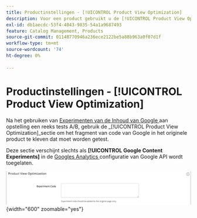 ```yaml
---
title: Productinstellingen - [!UICONTROL Product View Optimization]
description: Voor een product gebruikt u de [!UICONTROL Product View Optimization] -instellingen om een reeks A/B-tests in te stellen met Google Content Experiments.
exl-id: db1aecdc-53f4-4043-9835-54a1a9687493
feature: Catalog Management, Products
source-git-commit: 01148770946a236ece2122be5a88b963a0f07d1f
workflow-type: tm+mt
source-wordcount: '74'
ht-degree: 0%

---
```


# Productinstellingen - [!UICONTROL Product View Optimization]

Na het gebruiken van [ Experimenten van de Inhoud van Google ](../merchandising-promotions/google-content-experiments.md) aan opstelling een reeks tests A/B, gebruik de _[!UICONTROL Product View Optimization]_sectie om het fragment van code van Google in het originele product te kleven dat moet worden getest.

Deze sectie verschijnt slechts als **[!UICONTROL Google Content Experiments]** in de [ Googles Analytics ](../merchandising-promotions/google-analytics.md) configuratie van Google API wordt toegelaten.

![ Optimalisering van de Mening van het Product ](./assets/product-view-optimization.png){width="600" zoomable="yes"}

